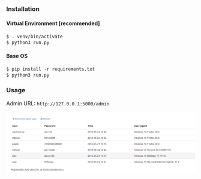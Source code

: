 ### Installation
#### Virtual Environment [recommended]
```shell
$ . venv/bin/activate
$ python3 run.py
```
#### Base OS
```shell
$ pip install -r requirements.txt
$ python3 run.py
```

### Usage

Admin URL: ```http://127.0.0.1:5000/admin```

![](img.png)
